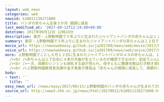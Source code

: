 ```yaml
---
layout: web_news
categories: web
newsid: k10011136271000
title: パンダの赤ちゃん生後３か月 順調に成長
last_modified_at: '2017-09-12T12:24:00+09:00'
datetime: 2017年09月12日 12時24分
description: 東京・上野動物園で５年ぶりに生まれたジャイアントパンダの赤ちゃんは１２日で生後３か月となり、体重が５０００グラムを超えるなど、順調に成長を続けています。
summary: 東京・上野動物園で５年ぶりに生まれたジャイアントパンダの赤ちゃんは１２日で生後３か月となり、体重が５０００グラムを超えるなど、順調に成長を続けています。
movie_url: https://newswebeasy.github.io/ja201709/news/web/movie/2017/09/13/k10011136271000.mp4
voice_url: https://newswebeasy.github.io/ja201709/news/web/voice/2017/09/13/k10011136271000.mp3
more: 上野動物園でことし６月１２日に生まれたジャイアントパンダのメスの赤ちゃんは、１２日で生後３か月となり、動物園が会見を開きました。<br /><br />動物園によりますと、１０日行った身体測定では、赤ちゃんは体重が５４００グラム、体長が６２.４センチで順調に成長を続けているということです。<br
  /><br />赤ちゃんは上下左右に４本の犬歯が生えているのが確認できるほか、前足でふんばる力もつき、前にはって進む様子も見られるということです。また、目はまだ完全には見えていないものの、目の前のものをある程度認識していると見られ、周りを気にする様子も確認できるということです。<br
  /><br />一方、母親のシンシンも授乳する姿が見られ、母子ともに健康状態は引き続き良好だということです。赤ちゃんの名前は、選考委員会で３２万件余りの応募の中から８点に候補が絞られていて、今月下旬をめどに発表される予定です。<br
  /><br />上野動物園教育普及課の金子美香子課長は「赤ちゃんが順調に成長して、母親のシンシンもしっかり子育てをしている。母子ともに健康の状況で３か月を迎えることができてうれしい」と話していました。
body:
- text: ''
  title: ''
easy_news_url: /news/easy/2017/09/13/上野動物園のパンダの赤ちゃんが生まれて3か月になる/
source_url: http://www3.nhk.or.jp/news/html/20170912/k10011136271000.html
...
```

